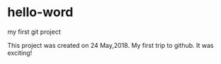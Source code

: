# hello-word
my first git project

This project was created on 24 May,2018. My first trip to github. It was exciting!
